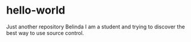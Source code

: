 # hello-world
Just another repository
Belinda I am a student and trying to discover the best way to use source control. 
